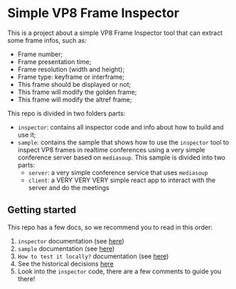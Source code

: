 # Simple VP8 Frame Inspector 

This is a project about a simple VP8 Frame Inspector tool that can extract some frame infos, such as:

- Frame number;
- Frame presentation time;
- Frame resolution (width and height);
- Frame type: keyframe or interframe;
- This frame should be displayed or not;
- This frame will modify the golden frame;
- This frame will modify the altref frame;


This repo is divided in two folders parts:

- `inspector`: contains all inspector code and info about how to build and use it;
- `sample`: contains the sample that shows how to use the `inspector` tool to inspect VP8 frames in realtime conferences using a very simple conference server based on `mediasoup`. This sample is divided into two parts:
  - `server`: a very simple conference service that uses `mediasoup`
  - `client`: a VERY VERY VERY simple react app to interact with the server and do the meetings

## Getting started

This repo has a few docs, so we recommend you to read in this order:

1. `inspector` documentation (see [here](inspector/README.md))
2. `sample` documentation (see [here](sample/README.md))
3. `How to test it locally?` documentation (see [here](HOWTO.md))
4. See the historical decisions [here](HISTORY.md)
5. Look into the `inspector` code, there are a few comments to guide you there!